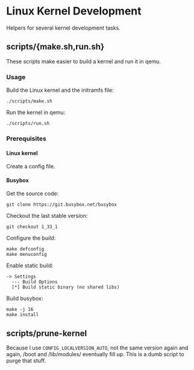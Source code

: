 # Linux Kernel Development

Helpers for several kernel development tasks.

## scripts/{make.sh,run.sh}

These scripts make easier to build a kernel and run it in qemu.

### Usage

Build the Linux kernel and the initramfs file:

```
./scripts/make.sh
```

Run the kernel in qemu:

```
./scripts/run.sh
```

### Prerequisites

#### Linux kernel

Create a config file.

#### Busybox

Get the source code:

```
git clone https://git.busybox.net/busybox
```

Checkout the last stable version:

```
git checkout 1_33_1
```

Configure the build:

```
make defconfig
make menuconfig
```

Enable static build:

```
-> Settings
  --- Build Options
  [*] Build static binary (no shared libs)
```

Build busybox:

```
make -j 16
make install
```

## scripts/prune-kernel

Because I use `CONFIG_LOCALVERSION_AUTO`, not the same version again and again,
/boot and /lib/modules/ eventually fill up. This is a dumb script to purge that
stuff.

